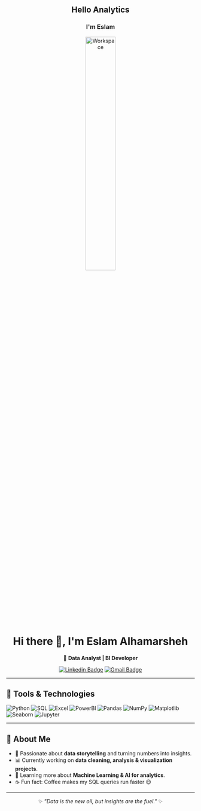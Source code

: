 <div align="center">

  <h2>Hello Analytics</h2>
  <h3>I'm Eslam</h3>
  <img src="https://github.com/SP-XD/SP-XD/blob/main/images/dev-working_rounded.gif?raw=true" alt="Workspace" width="40%"/><br> 

  # Hi there 👋, I'm **Eslam Alhamarsheh**  
  🎯 **Data Analyst | BI Developer**  

  [![Linkedin Badge](https://img.shields.io/badge/-EslamAlhamarsheh-blue?style=flat&logo=Linkedin&logoColor=white)](https://www.linkedin.com/) 
  [![Gmail Badge](https://img.shields.io/badge/-eslamalhamarsheh-c14438?style=flat&logo=Gmail&logoColor=white)](mailto:youremail@gmail.com) 

</div>

---

## 🚀 Tools & Technologies  

![Python](https://img.shields.io/badge/Python-FFD43B?style=flat&logo=python&logoColor=darkgreen)
![SQL](https://img.shields.io/badge/SQL-4479A1?style=flat&logo=MySQL&logoColor=white)
![Excel](https://img.shields.io/badge/Excel-217346?style=flat&logo=microsoft-excel&logoColor=white)
![PowerBI](https://img.shields.io/badge/PowerBI-F2C811?style=flat&logo=power-bi&logoColor=black)
![Pandas](https://img.shields.io/badge/Pandas-150458?style=flat&logo=pandas&logoColor=white)
![NumPy](https://img.shields.io/badge/Numpy-013243?style=flat&logo=numpy&logoColor=white)
![Matplotlib](https://img.shields.io/badge/Matplotlib-11557c?style=flat&logo=plotly&logoColor=white)
![Seaborn](https://img.shields.io/badge/Seaborn-0099cc?style=flat)
![Jupyter](https://img.shields.io/badge/Jupyter-F37626?style=flat&logo=jupyter&logoColor=white)

---

## 🌱 About Me  

- 📌 Passionate about **data storytelling** and turning numbers into insights.  
- 📊 Currently working on **data cleaning, analysis & visualization projects**.  
- 🤖 Learning more about **Machine Learning & AI for analytics**.  
- ☕ Fun fact: Coffee makes my SQL queries run faster 😉  

---

<div align="center">

✨ _"Data is the new oil, but insights are the fuel."_ ✨  

</div>

